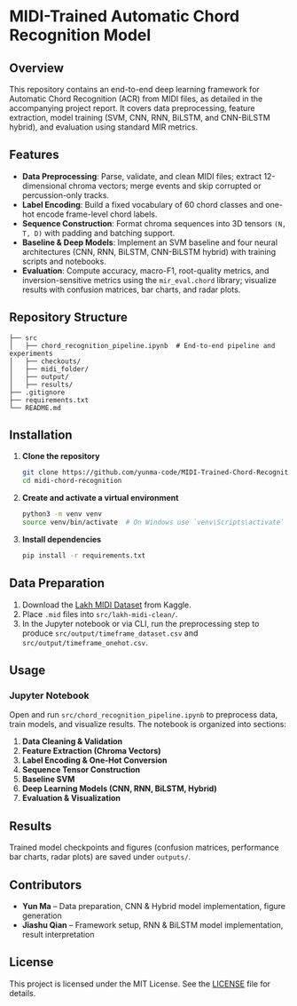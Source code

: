 # MIDI-Trained Automatic Chord Recognition Model

## Overview
This repository contains an end-to-end deep learning framework for Automatic Chord Recognition (ACR) from MIDI files, as detailed in the accompanying project report. It covers data preprocessing, feature extraction, model training (SVM, CNN, RNN, BiLSTM, and CNN-BiLSTM hybrid), and evaluation using standard MIR metrics.

## Features
- **Data Preprocessing**: Parse, validate, and clean MIDI files; extract 12-dimensional chroma vectors; merge events and skip corrupted or percussion-only tracks.
- **Label Encoding**: Build a fixed vocabulary of 60 chord classes and one-hot encode frame-level chord labels.
- **Sequence Construction**: Format chroma sequences into 3D tensors `(N, T, D)` with padding and batching support.
- **Baseline & Deep Models**: Implement an SVM baseline and four neural architectures (CNN, RNN, BiLSTM, CNN-BiLSTM hybrid) with training scripts and notebooks.
- **Evaluation**: Compute accuracy, macro-F1, root-quality metrics, and inversion-sensitive metrics using the `mir_eval.chord` library; visualize results with confusion matrices, bar charts, and radar plots.

## Repository Structure
```
├── src
│   ├── chord_recognition_pipeline.ipynb  # End-to-end pipeline and experiments
│   ├── checkouts/
│   ├── midi_folder/
│   ├── output/
│   ├── results/
├── .gitignore                      
├── requirements.txt               
└── README.md                     

```

## Installation
1. **Clone the repository**
   ```bash
   git clone https://github.com/yunma-code/MIDI-Trained-Chord-Recognition-Model.git
   cd midi-chord-recognition
   ```

2. **Create and activate a virtual environment**
   ```bash
   python3 -m venv venv
   source venv/bin/activate  # On Windows use `venv\Scripts\activate`
   ```

3. **Install dependencies**
   ```bash
   pip install -r requirements.txt
   ```


## Data Preparation
1. Download the [Lakh MIDI Dataset](https://www.kaggle.com/datasets/imsparsh/lakh-midi-clean) from Kaggle.
2. Place `.mid` files into `src/lakh-midi-clean/`.
3. In the Jupyter notebook or via CLI, run the preprocessing step to produce `src/output/timeframe_dataset.csv` and `src/output/timeframe_onehot.csv`.

## Usage
### Jupyter Notebook
Open and run `src/chord_recognition_pipeline.ipynb` to preprocess data, train models, and visualize results. The notebook is organized into sections:
1. **Data Cleaning & Validation**
2. **Feature Extraction (Chroma Vectors)**
3. **Label Encoding & One-Hot Conversion**
4. **Sequence Tensor Construction**
5. **Baseline SVM**
6. **Deep Learning Models (CNN, RNN, BiLSTM, Hybrid)**
7. **Evaluation & Visualization**


## Results
Trained model checkpoints and figures (confusion matrices, performance bar charts, radar plots) are saved under `outputs/`.

## Contributors
- **Yun Ma** – Data preparation, CNN & Hybrid model implementation, figure generation
- **Jiashu Qian** – Framework setup, RNN & BiLSTM model implementation, result interpretation

## License
This project is licensed under the MIT License. See the [LICENSE](LICENSE) file for details.

